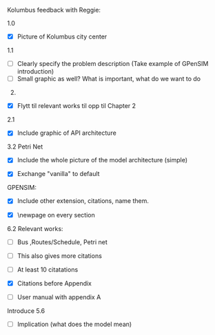 Kolumbus feedback with Reggie: 

1.0 
- [X] Picture of Kolumbus city center

1.1
- [ ] Clearly specify the problem description
(Take example of GPenSIM introduction)
- [ ] Small graphic as well? 
What is important, what do we want to do

 2. 
 - [X] Flytt til relevant works til opp til Chapter 2 

 2.1 
 - [X] Include graphic of API architecture 

3.2 Petri Net
- [X] Include the whole picture of the model architecture (simple) 

- [X] Exchange "vanilla" to default 

GPENSIM: 
- [X] Include other extension, citations, name them. 


- [X] \newpage on every section 

6.2
Relevant works: 
- [ ] Bus ,Routes/Schedule, Petri net 
- [ ] This also gives more citations 
- [ ] At least 10 citatations 

- [X] Citations before Appendix 
- [ ] User manual with appendix A 

Introduce 5.6
- [ ] Implication (what does the model mean)

